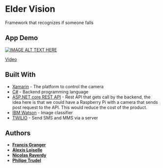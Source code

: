 # Elder Vision

Framework that recognizes if someone falls

## App Demo

[![IMAGE ALT TEXT HERE](https://youtu.be/9UWbA_E72DE/sddefault.jpg)](https://youtu.be/9UWbA_E72DE)

[Video](https://www.youtube.com/watch?v=YAz7h-ySxUc)

## Built With

* [Xamarin](https://www.xamarin.com/) - The platform to control the camera
* [C#](https://docs.microsoft.com/en-us/dotnet/csharp/) - Backend programming language
* [ASP.NET core REST API](https://docs.microsoft.com/en-us/aspnet/core/tutorials/first-web-api) - Rest API that gets call by the backend, the idea here is that we could have a Raspberry Pi with a camera that sends post request to the API. This would reduce the cost of the product.
* [IBM Watson](https://www.ibm.com/watson/) - Image classifier
* [TWILIO](https://www.twilio.com/) - Send SMS and MMS via a server


## Authors

* **[Francis Granger](https://github.com/frankilepro)**
* **[Alexis Loiselle](https://github.com/alexisloiselle)**
* **[Nicolas Raverdy](https://github.com/olivierlauzon85)**
* **[Philipe Trudel](https://github.com/lefrenchguy)**
